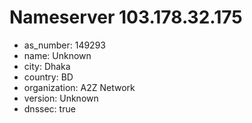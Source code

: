 # Nameserver 103.178.32.175

* as_number: 149293
* name: Unknown
* city: Dhaka
* country: BD
* organization: A2Z Network
* version: Unknown
* dnssec: true
